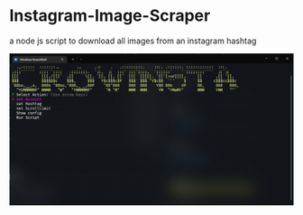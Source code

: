 # Instagram-Image-Scraper
 a node js script to download all images from an instagram hashtag
 
 <img src="./screenshot/crowinsta.png" />
